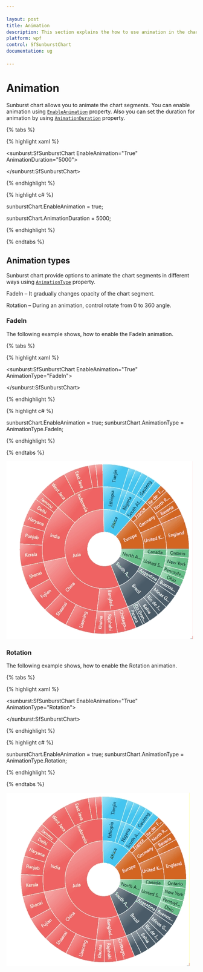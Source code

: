 ```yaml
---

layout: post
title: Animation
description: This section explains the how to use animation in the chart. 
platform: wpf 
control: SfSunburstChart 
documentation: ug

---
```


# Animation

Sunburst chart allows you to animate the chart segments. You can enable animation using [`EnableAnimation`](https://help.syncfusion.com/cr/cref_files/wpf/sfsunburstchart/Syncfusion.SfSunburstChart.WPF~Syncfusion.UI.Xaml.SunburstChart.SfSunburstChart~EnableAnimation.html) property. Also you can set the duration for animation by using [`AnimationDuration`](https://help.syncfusion.com/cr/cref_files/wpf/sfsunburstchart/Syncfusion.SfSunburstChart.WPF~Syncfusion.UI.Xaml.SunburstChart.SfSunburstChart~AnimationDuration.html) property.

{% tabs %}

{% highlight xaml %}

 <sunburst:SfSunburstChart EnableAnimation="True" 
                          AnimationDuration="5000">

 </sunburst:SfSunburstChart>

{% endhighlight %}

{% highlight c# %}

sunburstChart.EnableAnimation = true;

sunburstChart.AnimationDuration = 5000;

{% endhighlight %}

{% endtabs %}

## Animation types

Sunburst chart provide options to animate the chart segments in different ways using [`AnimationType`](https://help.syncfusion.com/cr/cref_files/wpf/sfsunburstchart/Syncfusion.SfSunburstChart.WPF~Syncfusion.UI.Xaml.SunburstChart.SfSunburstChart~AnimationType.html) property. 

FadeIn – It gradually changes opacity of the chart segment.

Rotation – During an animation, control rotate from 0 to 360 angle. 

### FadeIn

The following example shows, how to enable the FadeIn animation. 

{% tabs %}

{% highlight xaml %}

  <sunburst:SfSunburstChart EnableAnimation="True"                                
                            AnimationType="FadeIn">
                            
  </sunburst:SfSunburstChart>

{% endhighlight %}

{% highlight c# %}

sunburstChart.EnableAnimation = true;
sunburstChart.AnimationType = AnimationType.FadeIn;

{% endhighlight %}

{% endtabs %}

![](Animation_images/Animation_img1.gif)

### Rotation

The following example shows, how to enable the Rotation animation. 

{% tabs %}

{% highlight xaml %}

  <sunburst:SfSunburstChart EnableAnimation="True"                                
                            AnimationType="Rotation">

  </sunburst:SfSunburstChart>

{% endhighlight %}

{% highlight c# %}

sunburstChart.EnableAnimation = true;
sunburstChart.AnimationType = AnimationType.Rotation;

{% endhighlight %}

{% endtabs %}

![](Animation_images/Animation_img2.gif)


